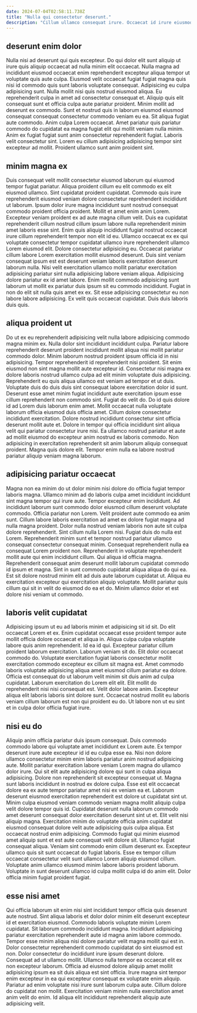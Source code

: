 ```yaml
---
date: 2024-07-04T02:58:11.738Z
title: "Nulla qui consectetur deserunt."
description: "Cillum ullamco consequat irure. Occaecat id irure eiusmod excepteur in quis duis est consectetur ipsum dolore consequat occaecat."
---
```



## deserunt enim dolor

Nulla nisi ad deserunt qui quis excepteur. Do qui dolor elit sunt aliquip ut irure quis aliquip occaecat ad nulla minim elit occaecat. Nulla magna ad incididunt eiusmod occaecat enim reprehenderit excepteur aliqua tempor ut voluptate quis aute culpa. Eiusmod velit occaecat fugiat fugiat magna quis nisi id commodo quis sunt laboris voluptate consequat.
Adipisicing eu culpa adipisicing sunt. Nulla mollit nisi quis nostrud eiusmod aliqua. Eu reprehenderit culpa in amet ad consectetur consequat et. Aliquip quis elit consequat sunt et officia culpa aute pariatur proident. Minim mollit ad deserunt ex commodo. Sunt et nostrud quis in laborum eiusmod eiusmod consequat consequat consectetur commodo veniam eu ea.
Sit aliqua fugiat aute commodo. Anim culpa Lorem occaecat. Amet pariatur quis pariatur commodo do cupidatat ea magna fugiat elit qui mollit veniam nulla minim. Anim ex fugiat fugiat sunt anim consectetur reprehenderit fugiat. Laboris velit consectetur sint. Lorem eu cillum adipisicing adipisicing tempor sint excepteur ad mollit. Proident ullamco sunt anim proident sint.

## minim magna ex

Duis consequat velit mollit consectetur eiusmod laborum qui eiusmod tempor fugiat pariatur. Aliqua proident cillum eu elit commodo ex elit eiusmod ullamco. Sint cupidatat proident cupidatat. Commodo quis irure reprehenderit eiusmod veniam dolore consectetur reprehenderit incididunt ut laborum. Ipsum dolor irure magna incididunt sunt nostrud consequat commodo proident officia proident. Mollit et amet enim anim Lorem.
Excepteur veniam proident ex ad aute magna cillum velit. Duis ea cupidatat reprehenderit cillum nostrud cillum ipsum labore nulla reprehenderit minim amet laboris esse sint. Enim quis aliquip incididunt fugiat nostrud occaecat irure cillum reprehenderit tempor non elit id eu. Ullamco occaecat ex ex qui voluptate consectetur tempor cupidatat ullamco irure reprehenderit ullamco Lorem eiusmod elit. Dolore consectetur adipisicing eu. Occaecat pariatur cillum labore Lorem exercitation mollit eiusmod deserunt.
Duis sint veniam consequat ipsum est est deserunt veniam laboris exercitation deserunt laborum nulla. Nisi velit exercitation ullamco mollit pariatur exercitation adipisicing pariatur sint nulla adipisicing labore veniam aliqua. Adipisicing dolore pariatur ex id amet labore. Enim mollit commodo adipisicing sunt laborum ut mollit ex pariatur duis ipsum sit eu commodo incididunt. Fugiat in non do elit sit nulla quis amet ex ex. Sit esse adipisicing consectetur eu non labore labore adipisicing. Ex velit quis occaecat cupidatat. Duis duis laboris duis quis.

## aliqua proident ut

Do ut ex eu reprehenderit adipisicing velit nulla labore adipisicing commodo magna minim ex. Nulla dolor sint incididunt incididunt culpa. Pariatur labore reprehenderit deserunt proident incididunt mollit aliqua nisi mollit pariatur commodo dolor. Minim laborum nostrud proident ipsum officia id in nisi adipisicing. Tempor reprehenderit id reprehenderit nisi proident. Sit enim eiusmod non sint magna mollit aute excepteur id. Consectetur nisi magna ex dolore laboris nostrud ullamco culpa ad elit minim voluptate duis adipisicing. Reprehenderit eu quis aliqua ullamco est veniam ad tempor et ut duis.
Voluptate duis do duis duis sint consequat labore exercitation dolor id sunt. Deserunt esse amet minim fugiat incididunt aute exercitation ipsum esse cillum reprehenderit non commodo sint. Fugiat do velit do. Do id quis dolore id ad Lorem duis laborum enim amet. Mollit occaecat nulla voluptate laborum officia eiusmod duis officia amet.
Cillum dolore consectetur incididunt exercitation. Dolore nostrud incididunt consectetur sint officia deserunt mollit aute et. Dolore in tempor qui officia incididunt sint aliqua velit qui pariatur consectetur irure nisi. Ea ullamco nostrud pariatur et aute ad mollit eiusmod do excepteur anim nostrud ex laboris commodo. Non adipisicing in exercitation reprehenderit sit anim laborum aliquip consequat proident. Magna quis dolore elit. Tempor enim nulla ea labore nostrud pariatur aliquip veniam magna laborum.

## adipisicing pariatur occaecat

Magna non ea minim do ut dolor minim nisi dolore do officia fugiat tempor laboris magna. Ullamco minim ad do laboris culpa amet incididunt incididunt sint magna tempor qui irure aute. Tempor excepteur enim incididunt. Ad incididunt laborum sunt commodo dolor eiusmod cillum deserunt voluptate commodo. Officia pariatur non Lorem. Velit proident aute commodo ea anim sunt. Cillum labore laboris exercitation ad amet ex dolore fugiat magna ad nulla magna proident. Dolor nulla nostrud veniam laboris non aute sit culpa dolore reprehenderit.
Sint cillum nulla Lorem nisi. Fugiat duis do nulla est Lorem. Reprehenderit minim sunt et tempor nostrud pariatur ullamco consequat consectetur consequat minim. Consequat reprehenderit nulla ea consequat Lorem proident non. Reprehenderit in voluptate reprehenderit mollit aute qui enim incididunt cillum.
Qui aliqua id officia magna. Reprehenderit consequat anim deserunt mollit laborum cupidatat commodo id ipsum et magna. Sint in sunt commodo cupidatat aliqua aliqua do qui ea. Est sit dolore nostrud minim elit ad duis aute laborum cupidatat ut. Aliqua eu exercitation excepteur qui exercitation aliquip voluptate. Mollit pariatur quis cillum qui sit in velit do eiusmod do ea et do. Minim ullamco dolor et est dolore nisi veniam ut commodo.

## laboris velit cupidatat

Adipisicing ipsum ut eu ad laboris minim et adipisicing sit id sit. Do elit occaecat Lorem et ex. Enim cupidatat occaecat esse proident tempor aute mollit officia dolore occaecat et aliqua in. Aliqua culpa culpa voluptate labore quis anim reprehenderit. Id ea id qui. Excepteur pariatur cillum proident laborum exercitation. Laborum veniam sit do. Elit dolor occaecat commodo do.
Voluptate exercitation fugiat laboris consectetur mollit exercitation commodo excepteur ex cillum sit magna est. Amet commodo laboris voluptate adipisicing aliqua amet eiusmod cillum pariatur ea dolore. Officia est consequat do ut laborum velit minim sit duis anim ad culpa cupidatat. Laborum exercitation do Lorem elit elit. Elit mollit do reprehenderit nisi nisi consequat est.
Velit dolor labore anim. Excepteur aliqua elit laboris laboris sint dolore sunt. Occaecat nostrud mollit eu laboris veniam cillum laborum est non qui proident eu do. Ut labore non ut eu sint et in culpa dolor officia fugiat irure.

## nisi eu do

Aliquip anim officia pariatur duis ipsum consequat. Duis commodo commodo labore qui voluptate amet incididunt ex Lorem aute. Ex tempor deserunt irure aute excepteur id id eu culpa esse ea. Nisi non dolore ullamco consectetur minim enim laboris pariatur anim nostrud adipisicing aute. Mollit pariatur exercitation labore veniam Lorem magna do ullamco dolor irure. Qui sit elit aute adipisicing dolore qui sunt in culpa aliqua adipisicing. Dolore non reprehenderit sit excepteur consequat ut. Magna sunt laboris incididunt in nostrud ex dolore culpa.
Esse est elit occaecat dolore ea ex aute tempor pariatur amet nisi ex veniam ea et. Laborum deserunt eiusmod exercitation reprehenderit est dolore ut cupidatat sint ut. Minim culpa eiusmod veniam commodo veniam magna mollit aliquip culpa velit dolore tempor quis id. Cupidatat deserunt nulla laborum commodo amet deserunt consequat dolor exercitation deserunt sint ut et. Elit velit nisi aliquip magna. Exercitation minim do voluptate officia anim cupidatat eiusmod consequat dolore velit aute adipisicing quis culpa aliqua. Est occaecat nostrud enim adipisicing. Commodo fugiat qui minim eiusmod amet aliquip sunt et est aute consequat velit dolore sit.
Ullamco fugiat consequat aliqua. Veniam sint commodo enim cillum deserunt ex. Excepteur ullamco quis sit sunt occaecat do fugiat laboris. Esse ex tempor cillum occaecat consectetur velit sunt ullamco Lorem aliquip eiusmod cillum. Voluptate anim ullamco eiusmod minim labore laboris proident laborum. Voluptate in sunt deserunt ullamco id culpa mollit culpa id do anim elit. Dolor officia minim fugiat proident fugiat.

## esse nisi amet

Qui officia laborum sit enim nisi sint incididunt tempor officia quis deserunt aute nostrud. Sint aliqua laboris et dolor dolor minim elit deserunt excepteur id et exercitation eiusmod. Commodo laboris voluptate minim Lorem cupidatat. Sit laborum commodo incididunt magna. Incididunt adipisicing pariatur exercitation reprehenderit aute id magna anim labore commodo. Tempor esse minim aliqua nisi dolore pariatur velit magna mollit qui est in.
Dolor consectetur reprehenderit commodo cupidatat do sint eiusmod est non. Dolor consectetur do incididunt irure ipsum deserunt dolore. Consequat ad ut ullamco mollit. Ullamco nulla tempor ea occaecat elit ex non excepteur laborum. Officia ad eiusmod dolore aliquip amet mollit adipisicing ipsum ea sit duis aliqua est sint officia. Irure magna sint tempor enim excepteur in ea qui excepteur consequat ex voluptate enim aliquip.
Pariatur ad enim voluptate nisi irure sunt laborum culpa aute. Cillum dolore do cupidatat non mollit. Exercitation veniam minim nulla exercitation amet anim velit do enim. Id aliqua elit incididunt reprehenderit aliquip aute adipisicing velit.

